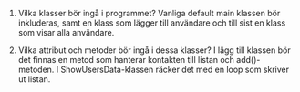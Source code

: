 1. Vilka klasser bör ingå i programmet?
Vanliga default main klassen bör inkluderas, samt en klass som lägger till användare och till sist en klass som visar alla användare.

2. Vilka attribut och metoder bör ingå i dessa klasser?
I lägg till klassen bör det finnas en metod som hanterar kontakten till listan och add()-metoden. I ShowUsersData-klassen räcker det med en loop som skriver ut listan.
